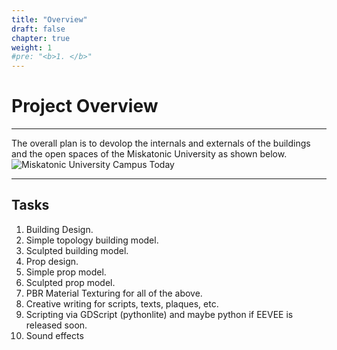 ```yaml
---
title: "Overview"
draft: false
chapter: true
weight: 1
#pre: "<b>1. </b>"
---
```


# Project Overview
----
The overall plan is to devolop the internals and externals of the buildings and the open spaces of the Miskatonic University as shown below. 
![Miskatonic University Campus Today](/images/misk_u_modern_day.png "Miskatonic University Campus Today")

----
## Tasks
1. Building Design.
1. Simple topology building model.
1. Sculpted building model.
1. Prop design.
1. Simple prop model.
1. Sculpted prop model.
1. PBR Material Texturing for all of the above.
1. Creative writing for scripts, texts, plaques, etc.
1. Scripting via GDScript (pythonlite) and maybe python if EEVEE is released soon.
1. Sound effects
